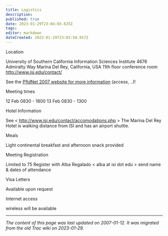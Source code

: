 ```yaml
---
title: Logistics
description: 
published: true
date: 2023-01-29T23:04:03.625Z
tags: 
editor: markdown
dateCreated: 2023-01-29T23:03:58.917Z
---
```


Location

University of Southern California
Information Sciences Institute
4676 Admiralty Way
Marina Del Rey, California, USA
11th floor conference room
http://www.isi.edu/contact/

See the [PfldNet 2007 website for more information](http://wil.cs.caltech.edu/pfldnet2007/) (access, ..)!

Meeting times

12 Feb 0830 - 1800
13 Feb 0830 - 1300

Hotel Information

See < http://www.isi.edu/contact/accomodations.php >
The Marina Del Rey Hotel is walking distance from ISI and has an airport shuttle.

Meals

Light continental breakfast and afternoon snack provided

Meeting Registration

Limited to 75 Register with Alba Regalado < alba at isi dot edu > send name & dates of attendance

Visa Letters

Available upon request

Internet access

wireless will be available
&nbsp;
&nbsp;
&nbsp;

---

*The content of this page was last updated on 2007-01-12. It was migrated from the old Trac wiki on 2023-01-29.*